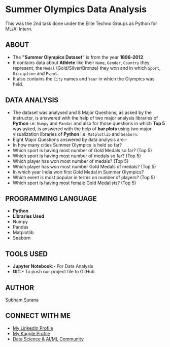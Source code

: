 # Summer Olympics Data Analysis 

This was the 2nd task done under the Elite Techno Groups as Python for ML/AI Intern.

## ABOUT

- The **"Summer Olympics Dataset"** is from the year **1896-2012**.
- It contains data about **Athlete** like their `Name`, `Gender`, `Country` they represent, the `Medal` (Gold/Silver/Bronze) they won and in which `Sport`, `Discipline` and `Event`. 
- It also contains the `City` names and `Year` in which the Olympics was held.

## DATA ANALYSIS

- The dataset was analysed and 8 Major Questions, as asked by the instructor, is answered with the help of two major analysis libraries of **Python** i.e. `Numpy` and `Pandas` and also for those questions in which **Top 5** was asked, is answered with the help of **bar plots** using two major visualization libraries of **Python** i.e. `Matplotlib` and `Seaborn`.
- Eight Major Questions answered by data analysis are:-
 - In how many cities Summer Olympics is held so far?
 - Which sport is having most number of Gold Medals so far? (Top 5)
 - Which sport is having most number of medals so far? (Top 5)
 - Which player has won most number of medals? (Top 5)
 - Which player has won most number Gold Medals of medals? (Top 5)
 - In which year India won first Gold Medal in Summer Olympics?
 - Which event is most popular in terms on number of players? (Top 5)
 - Which sport is having most female Gold Medalists? (Top 5)

## PROGRAMMING LANGUAGE

- **Python**
- **Libraries Used**
 - Numpy
 - Pandas
 - Matplotlib
 - Seaborn

## TOOLS USED

- **Jupyter Notebook:-** For Data Analysis
- **GIT:-** To push our project file to GitHub

## AUTHOR
[Subham Surana](https://github.com/Neklaustares-tPtwP)

## CONNECT WITH ME

- [My LinkedIn Profile](https://www.linkedin.com/in/subham-surana/)
- [My Kaggle Profile](https://www.kaggle.com/subhamjain)
- [Data Science & AI/ML Community](https://discord.gg/ceMXzhfaka)

